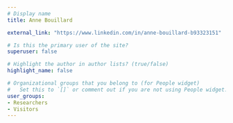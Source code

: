 ```yaml
---
# Display name
title: Anne Bouillard

external_link: "https://www.linkedin.com/in/anne-bouillard-b93323151"

# Is this the primary user of the site?
superuser: false

# Highlight the author in author lists? (true/false)
highlight_name: false

# Organizational groups that you belong to (for People widget)
#   Set this to `[]` or comment out if you are not using People widget.
user_groups:
- Researchers
- Visitors
---
```


